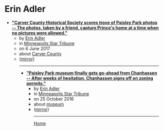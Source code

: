 # Erin Adler

 - [**"Carver County Historical Society scores trove of Paisley Park photos -- The photos, taken by a friend, capture Prince's home at a time when no pictures were allowed."**](https://www.startribune.com/carver-county-historical-society-scores-trove-of-paisley-park-photos/426764851/)<ul><li>by [Erin Adler](../../authors/erin-adler/index.md)</li><li>in [Minneapolis Star Tribune](https://www.startribune.com/)</li><li>on 6 June 2017</li><li>about [Carver County](../../topics/carver-county/index.md)</li><li>([mirror](https://web.archive.org/web/*/https://www.startribune.com/carver-county-historical-society-scores-trove-of-paisley-park-photos/426764851/))</li><ul>

----

 - [**"Paisley Park museum finally gets go-ahead from Chanhassen -- After weeks of hesitation, Chanhassen signs off on zoning permits."**](https://www.startribune.com/paisley-park-museum-finally-gets-go-ahead-from-chanhassen/398282691/)<ul><li>by [Erin Adler](../../authors/erin-adler/index.md)</li><li>in [Minneapolis Star Tribune](https://www.startribune.com/)</li><li>on 25 October 2016</li><li>about [museum](../../topics/museum/index.md)</li><li>([mirror](https://web.archive.org/web/*/https://www.startribune.com/paisley-park-museum-finally-gets-go-ahead-from-chanhassen/398282691/))</li><ul>

----

[Home](../index.md)
